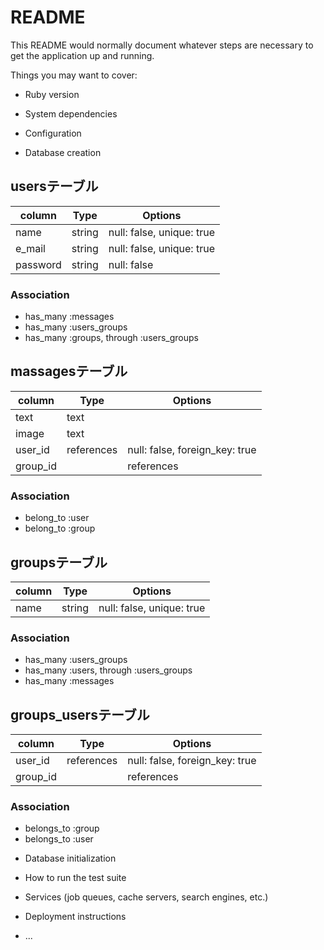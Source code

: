 # README

This README would normally document whatever steps are necessary to get the
application up and running.

Things you may want to cover:

* Ruby version

* System dependencies

* Configuration

* Database creation
## usersテーブル
|column|Type|Options|
|------|----|-------|
|name|string|null: false, unique: true|
|e_mail|string|null: false, unique: true|
|password|string|null: false|

### Association
- has_many :messages
- has_many :users_groups
- has_many :groups, through :users_groups

## massagesテーブル
|column|Type|Options|
|------|----|-------|
|text|text||
|image|text||
|user_id|references|null: false, foreign_key: true|
|group_id||references|null: false, foreign_key: true|
### Association
- belong_to :user
- belong_to :group

## groupsテーブル
|column|Type|Options|
|------|----|-------|
|name|string|null: false, unique: true|

### Association
- has_many :users_groups
- has_many :users, through :users_groups
- has_many :messages

## groups_usersテーブル
|column|Type|Options|
|------|----|-------|
|user_id|references|null: false, foreign_key: true|
|group_id||references|null: false, foreign_key: true|

### Association
- belongs_to :group
- belongs_to :user




* Database initialization

* How to run the test suite

* Services (job queues, cache servers, search engines, etc.)

* Deployment instructions

* ...
